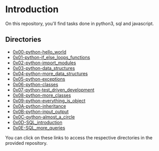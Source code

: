 # Introduction
On this repository, you'll find tasks done in python3, sql and javascript.

## Directories
- [0x00-python-hello_world](https://github.com/kevinkoech357/alx-higher_level_programming/tree/main/0x00-python-hello_world)
- [0x01-python-if_else_loops_functions](https://github.com/kevinkoech357/alx-higher_level_programming/tree/main/0x01-python-if_else_loops_functions)
- [0x02-python-import_modules](https://github.com/kevinkoech357/alx-higher_level_programming/tree/main/0x02-python-import_modules)
- [0x03-python-data_structures](https://github.com/kevinkoech357/alx-higher_level_programming/tree/main/0x03-python-data_structures)
- [0x04-python-more_data_structures](https://github.com/kevinkoech357/alx-higher_level_programming/tree/main/0x04-python-more_data_structures)
- [0x05-python-exceptions](https://github.com/kevinkoech357/alx-higher_level_programming/tree/main/0x05-python-exceptions)
- [0x06-python-classes](https://github.com/kevinkoech357/alx-higher_level_programming/tree/main/0x06-python-classes)
- [0x07-python-test_driven_development](https://github.com/kevinkoech357/alx-higher_level_programming/tree/main/0x07-python-test_driven_development)
- [0x08-python-more_classes](https://github.com/kevinkoech357/alx-higher_level_programming/tree/main/0x08-python-more_classes)
- [0x09-python-everything_is_object](https://github.com/kevinkoech357/alx-higher_level_programming/tree/main/0x09-python-everything_is_object)
- [0x0A-python-inheritance](https://github.com/kevinkoech357/alx-higher_level_programming/tree/main/0x0A-python-inheritance)
- [0x0B-python-input_output](https://github.com/kevinkoech357/alx-higher_level_programming/tree/main/0x0B-python-input_output)
- [0x0C-python-almost_a_circle](https://github.com/kevinkoech357/alx-higher_level_programming/tree/main/0x0C-python-almost_a_circle)
- [0x0D-SQL_introduction](https://github.com/kevinkoech357/alx-higher_level_programming/tree/main/0x0D-SQL_introduction)
- [0x0E-SQL_more_queries](https://github.com/kevinkoech357/alx-higher_level_programming/tree/main/0x0E-SQL_more_queries)

You can click on these links to access the respective directories in the provided repository.
